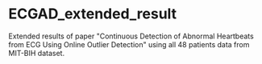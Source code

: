 # ECGAD_extended_result
Extended results of paper "Continuous Detection of Abnormal Heartbeats from ECG Using Online Outlier Detection" using all 48 patients data from MIT-BIH dataset.
